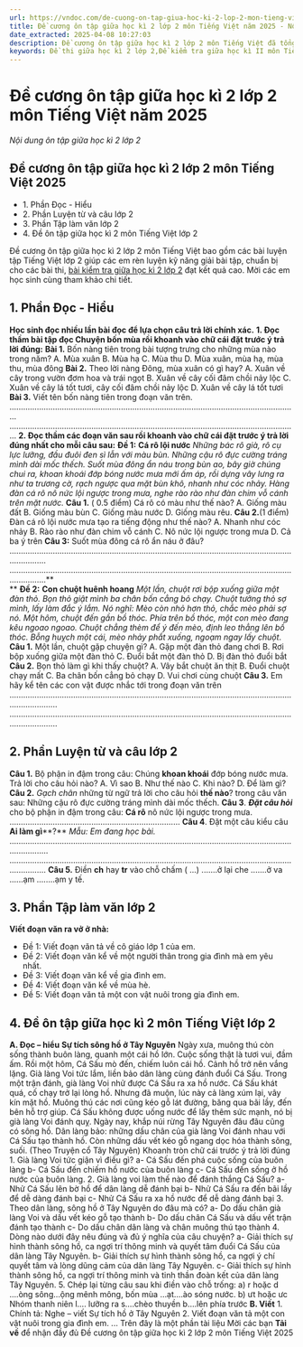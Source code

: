 ```yaml
---
url: https://vndoc.com/de-cuong-on-tap-giua-hoc-ki-2-lop-2-mon-tieng-viet-227931
title: Đề cương ôn tập giữa học kì 2 lớp 2 môn Tiếng Việt năm 2025 - Nội dung ôn tập giữa học kì 2 lớp 2 - VnDoc.com
date_extracted: 2025-04-08 10:27:03
description: Đề cương ôn tập giữa học kì 2 lớp 2 môn Tiếng Việt đã tổng hợp nhiều kiến thức và bài tập chọn lọc môn Tiếng Việt lớp 2, dành cho các em, phụ huynh và thầy cô giáo tham khảo, học tập nghiên cứu.
keywords: Đề thi giữa học kì 2 lớp 2,Đề kiểm tra giữa học kì II môn Tiếng Việt lớp 2,đề kiểm tra học kì 2 môn Tiếng Việt lớp 2,đề thi học kỳ 2 môn Tiếng Việt lớp 2,đáp án đề kiểm tra giữa học kì 2 lớp 2,đề thi lớp 2,thư viện đề thi lớp 2,Đề thi kì 2 lớp 2,Đề cương ôn tập giữa học kì 2 lớp 2
---
```


# Đề cương ôn tập giữa học kì 2 lớp 2 môn Tiếng Việt năm 2025
 _Nội dung ôn tập giữa học kì 2 lớp 2_
## Đề cương ôn tập giữa học kì 2 lớp 2 môn Tiếng Việt 2025
  * 1\. Phần Đọc - Hiểu
  * 2\. Phần Luyện từ và câu lớp 2
  * 3\. Phần Tập làm văn lớp 2
  * 4\. Đề ôn tập giữa học kì 2 môn Tiếng Việt lớp 2

Đề cương ôn tập giữa học kì 2 lớp 2 môn Tiếng Việt bao gồm các bài luyện tập Tiếng Việt lớp 2 giúp các em rèn luyện kỹ năng giải bài tập, chuẩn bị cho các bài thi, [bài kiểm tra giữa học kì 2 lớp 2](<https://vndoc.com/de-thi-giua-ki-2-lop2>) đạt kết quả cao. Mời các em học sinh cùng tham khảo chi tiết.
## **1\. Phần Đọc - Hiểu**
**Học sinh đọc nhiều lần bài đọc để lựa chọn câu trả lời chính xác.**
**1\. Đọc thầm bài tập đọc Chuyện bốn mùa rồi khoanh vào chữ cái đặt trước ý trả lời đúng:**
**Bài 1.** Bốn nàng tiên trong bài tượng trưng cho những mùa nào trong năm?
A. Mùa xuân
B. Mùa hạ
C. Mùa thu
D. Mùa xuân, mùa hạ, mùa thu, mùa đông
**Bài 2.** Theo lời nàng Đông, mùa xuân có gì hay?
A. Xuân về cây trong vườn đơm hoa và trái ngọt
B. Xuân về cây cối đâm chồi nảy lộc
C. Xuân về cây lá tốt tươi, cây cối đâm chồi nảy lộc
D. Xuân về cây lá tốt tươi
**Bài 3.** Viết tên bốn nàng tiên trong đoạn văn trên.
...............................................................................................................................
...............................................................................................................................
**2\. Đọc thầm các đoạn văn sau rồi khoanh vào chữ cái đặt trước ý trả lời đúng nhất cho mỗi câu sau:**
**Đề 1:**
**Cá rô lội nước**
 _Những bác rô già, rô cụ lực lưỡng, đầu đuôi đen sì lẫn với màu bùn. Những cậu rô đực cường tráng mình dài mốc thếch. Suốt mùa đông ẩn náu trong bùn ao, bây giờ chúng chui ra, khoan khoái đớp bóng nước mưa mới ấm áp, rồi dựng vây lưng ra như ta trương cờ, rạch ngược qua mặt bùn khô, nhanh như cóc nhảy. Hàng đàn cá rô nô nức lội ngược trong mưa, nghe rào rào như đàn chim vỗ cánh trên mặt nước._
**Câu 1.** \( 0.5 điểm\) Cá rô có màu như thế nào?
A. Giống màu đất
B. Giống màu bùn
C. Giống màu nước
D. Giống màu rêu.
**Câu 2.**\(1 điểm\) Đàn cá rô lội nước mưa tạo ra tiếng động như thế nào?
A. Nhanh như cóc nhảy
B. Rào rào như đàn chim vỗ cánh
C. Nô nức lội ngược trong mưa
D. Cả ba ý trên
**Câu 3:** Suốt mùa đông cá rô ẩn náu ở đâu?
............................................................................................................................................
............................................................................................................................................**  
**
**Đề 2:**
**Con chuột huênh hoang**
 _Một lần, chuột rơi bộp xuống giữa một đàn thỏ. Bọn thỏ giật mình ba chân bốn cẳng bỏ chạy. Chuột tưởng thỏ sợ mình, lấy làm đắc ý lắm. Nó nghĩ: Mèo còn nhỏ hơn thỏ, chắc mèo phải sợ nó._
_Một hôm, chuột đến gần bồ thóc. Phía trên bồ thóc, một con mèo đang kêu ngoao ngoao. Chuột chẳng thèm để ý đến mèo, định leo thẳng lên bồ thóc._
_Bỗng huỵch một cái, mèo nhảy phắt xuống, ngoạm ngay lấy chuột_.
**Câu 1.** Một lần, chuột gặp chuyện gì?
A. Gặp một đàn thỏ đang chơi
B. Rơi bộp xuống giữa một đàn thỏ
C. Đuổi bắt một đàn thỏ
D. Bị đàn thỏ đuổi bắt
**Câu 2.** Bọn thỏ làm gì khi thấy chuột?
A. Vây bắt chuột ăn thịt
B. Đuổi chuột chạy mất
C. Ba chân bốn cẳng bỏ chạy
D. Vui chơi cùng chuột
**Câu 3.** Em hãy kể tên các con vật được nhắc tới trong đoạn văn trên
.................................................................................................................................................
.................................................................................................................................................
## 2\. Phần Luyện từ và câu lớp 2
**Câu 1.** Bộ phận in đậm trong câu: Chúng **khoan khoái** đớp bóng nước mưa. Trả lời cho câu hỏi nào?
A. Vì sao
B. Như thế nào
C. Khi nào?
D. Để làm gì?
**Câu 2.** _Gạch chân_ những từ ngữ trả lời cho câu hỏi **thế nào**? trong câu văn sau: Những cậu rô đực cường tráng mình dài mốc thếch.
**Câu 3**. **_Đặt câu hỏi_** cho bộ phận in đậm trong câu:
**Cá rô** nô nức lội ngược trong mưa. ……………………………………..................……………
**Câu 4**. Đặt một câu kiểu câu **Ai làm gì****?** _Mẫu: Em đang học bài._
.............................................................................................................................................
............................................................................................................................................
**Câu 5.** Điền **ch** hay **tr** vào chỗ chấm \( ...\)
.......ở lại che .......ở va ......ạm ........ạm y tế.
## 3\. Phần Tập làm văn lớp 2
**Viết đoạn văn ra vở ở nhà:**
  * Đề 1: Viết đoạn văn tả về cô giáo lớp 1 của em.
  * Đề 2: Viết đoạn văn kể về một người thân trong gia đình mà em yêu nhất.
  * Đề 3: Viết đoạn văn kể về gia đình em.
  * Đề 4: Viết đoạn văn kể về mùa hè.
  * Đề 5: Viết đoạn văn tả một con vật nuôi trong gia đình em.

## 4\. Đề ôn tập giữa học kì 2 môn Tiếng Việt lớp 2
**A. Đọc – hiểu**
**Sự tích sông hồ ở Tây Nguyên**
Ngày xưa, muông thú còn sống thành buôn làng, quanh một cái hồ lớn. Cuộc sống thật là tươi vui, đầm ấm.
Rồi một hôm, Cá Sấu mò đến, chiếm luôn cái hồ. Cảnh hồ trở nên vắng lặng. Già làng Voi tức lắm, liền bảo dân làng cùng đánh đuổi Cá Sấu.
Trong một trận đánh, già làng Voi nhử được Cá Sấu ra xa hồ nước. Cá Sấu khát quá, cố chạy trở lại lòng hồ. Nhưng đã muộn, lúc này cả làng xúm lại, vây kín mặt hồ. Muông thú các nơi cũng kéo gỗ lát đường, băng qua bãi lầy, đến bên hỗ trợ giúp. Cá Sấu không được uống nước để lấy thêm sức mạnh, nó bị già làng Voi đánh quỵ.
Ngày nay, khắp núi rừng Tây Nguyên đâu đâu cũng có sông hồ. Dân làng bảo: những dấu chân của già làng Voi đánh nhau với Cá Sấu tạo thành hồ. Còn những dấu vết kéo gỗ ngang dọc hóa thành sông, suối.
\(Theo Truyện cổ Tây Nguyên\)
Khoanh tròn chữ cái trước ý trả lời đúng
1\. Già làng Voi tức giận vì điều gì?
a- Cá Sấu đến phá cuộc sống của buôn làng
b- Cá Sấu đến chiếm hồ nước của buôn làng
c- Cá Sấu đến sống ở hồ nước của buôn làng.
2\. Già làng voi làm thế nào để đánh thắng Cá Sấu?
a- Nhử Cá Sấu lên bờ hồ để dân làng dễ đánh bại
b- Nhử Cá Sấu ra đến bãi lầy để dễ dàng đánh bại
c- Nhử Cá Sấu ra xa hồ nước để dễ dàng đánh bại
3\. Theo dân làng, sông hồ ở Tây Nguyên do đâu mà có?
a- Do dấu chân già làng Voi và dấu vết kéo gỗ tạo thành
b- Do dấu chân Cá Sấu và dấu vết trận đánh tạo thành
c- Do dấu chân dân làng và chân muông thú tạo thành
4\. Dòng nào dưới đây nêu đúng và đủ ý nghĩa của câu chuyện?
a- Giải thích sự hình thành sông hồ, ca ngợi trí thông minh và quyết tâm đuổi Cá Sấu của dân làng Tây Nguyên.
b- Giải thích sự hình thành sông hồ, ca ngợi ý chí quyết tâm và lòng dũng cảm của dân làng Tây Nguyên.
c- Giải thích sự hình thành sông hồ, ca ngợi trí thông minh và tinh thần đoàn kết của dân làng Tây Nguyên.
5\. Chép lại từng câu sau khi điền vào chỗ trống:
a\) r hoặc d
….òng sông…ộng mênh mông, bốn mùa …ạt….ào sóng nước.
b\) ưt hoặc ưc
Nhóm thanh niên l…. lưỡng ra s….chèo thuyền b….lên phía trước
**B. Viết**
1\. Chính tả: Nghe – viết Sự tích hồ ở Tây Nguyên
2\. Viết đoạn văn tả một con vật nuôi trong gia đình em.
...
Trên đây là một phần tài liệu
Mời các bạn **Tải về** để nhận đầy đủ Đề cương ôn tập giữa học kì 2 lớp 2 môn Tiếng Việt 2025
